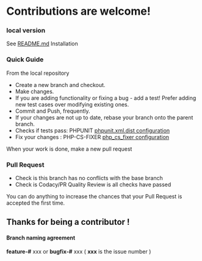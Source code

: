 # Contributions are welcome!

### local version

See [README.md](README.md) Installation

### Quick Guide
From the local repository
* Create a new branch and checkout.
* Make changes.
* If you are adding functionality or fixing a bug - add a test! Prefer adding new test cases over modifying existing ones.
* Commit and Push, frequently.
* If your changes are not up to date, rebase your branch onto the parent branch.
* Checks if tests pass: PHPUNIT [phpunit.xml.dist configuration](phpunit.xml.dist)
* Fix your changes : PHP-CS-FIXER [php_cs_fixer configuration](php_cs.php) 
  
When your work is done, make a new pull request

### Pull Request
* Check is this branch has no conflicts with the base branch
* Check is Codacy/PR Quality Review is all checks have passed 

You can do anything to increase the chances that your Pull Request is accepted the first time.

Thanks for being a contributor !
------------------------------------------------
#### Branch naming agreement
**feature-#** xxx or **bugfix-#** xxx ( **xxx** is the issue number )

